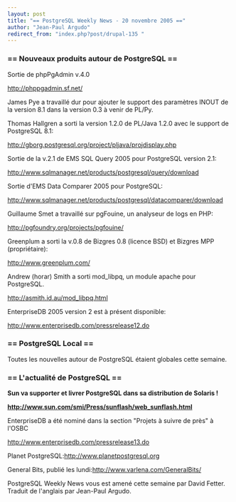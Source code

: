 ```yaml
---
layout: post
title: "== PostgreSQL Weekly News - 20 novembre 2005 =="
author: "Jean-Paul Argudo"
redirect_from: "index.php?post/drupal-135 "
---
```




<h3>== Nouveaux produits autour de PostgreSQL ==</h3>

<p>

Sortie de phpPgAdmin v.4.0<br />

<a href="http://phppgadmin.sf.net/" target="_blank">http://phppgadmin.sf.net/</a>

</p>

<p>

James Pye a travaillé dur pour ajouter le support des paramètres INOUT de la version 8.1 dans la version 0.3 à venir de PL/Py.

</p>

<p>

Thomas Hallgren a sorti la version 1.2.0 de PL/Java 1.2.0 avec le support de PostgreSQL 8.1:<br />

<a href="http://gborg.postgresql.org/project/pljava/projdisplay.php" target="_blank">http://gborg.postgresql.org/project/pljava/projdisplay.php</a>

</p>

<p>

Sortie de la v.2.1 de EMS SQL Query 2005 pour PostgreSQL version 2.1:<br />

<a href="http://www.sqlmanager.net/products/postgresql/query/download" target="_blank">http://www.sqlmanager.net/products/postgresql/query/download</a>

</p>

<p>

Sortie d'EMS Data Comparer 2005 pour PostgreSQL:<br />

<a href="http://www.sqlmanager.net/products/postgresql/datacomparer/download" target="_blank">http://www.sqlmanager.net/products/postgresql/datacomparer/download</a>

</p>

<p>

Guillaume Smet a travaillé sur pgFouine, un analyseur de logs en PHP:<br />

<a href="http://pgfoundry.org/projects/pgfouine/" target="_blank">http://pgfoundry.org/projects/pgfouine/</a>

</p>

<p>

Greenplum a sorti la v.0.8 de Bizgres 0.8 (licence BSD) et Bizgres MPP (propriétaire):<br />

<a href="http://www.greenplum.com/" target="_blank">http://www.greenplum.com/</a>

</p>

<p>

Andrew (horar) Smith a sorti mod_libpq, un module apache pour PostgreSQL.<br />

<a href="http://asmith.id.au/mod_libpq.html" target="_blank">http://asmith.id.au/mod_libpq.html</a>

</p>

<p>

EnterpriseDB 2005 version 2 est à présent disponible:<br />

<a href="http://www.enterprisedb.com/pressrelease12.do" target="_blank">http://www.enterprisedb.com/pressrelease12.do</a>

</p>

<h3>== PostgreSQL Local ==</h3>

<p>

Toutes les nouvelles autour de PostgreSQL étaient globales cette semaine.

</p>

<h3>== L'actualité de PostgreSQL ==</h3>

<p>

<strong>

Sun va supporter et livrer PostgreSQL dans sa distribution de Solaris&nbsp;!<br />

<a href="http://www.sun.com/smi/Press/sunflash/web_sunflash.html" target="_blank">http://www.sun.com/smi/Press/sunflash/web_sunflash.html</a>

</strong>

</p>

<p>

EnterpriseDB a été nominé dans la section "Projets à suivre de près" à l'OSBC<br />

<a href="http://www.enterprisedb.com/pressrelease13.do" target="_blank">http://www.enterprisedb.com/pressrelease13.do</a>

</p>

<p>

Planet PostgreSQL:<a href="http://www.planetpostgresql.org/" target="_blank">http://www.planetpostgresql.org</a>

</p>

<p>

General Bits, publié les lundi:<a href="http://www.varlena.com/GeneralBits/" target="_blank">http://www.varlena.com/GeneralBits/</a>

</p>

<p>

PostgreSQL Weekly News vous est amené cette semaine par David Fetter. Traduit de l'anglais par Jean-Paul Argudo.

</p>